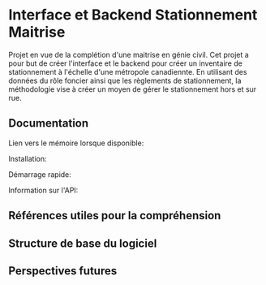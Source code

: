 # Interface et Backend Stationnement Maitrise

Projet en vue de la complétion d'une maitrise en génie civil. Cet projet a pour but de créer l'interface et le backend pour créer un inventaire de stationnement à l'échelle d'une métropole canadiennte. En utilisant des données du rôle foncier ainsi que les règlements de stationnement, la méthodologie vise à créer un moyen de gérer le stationnement hors et sur rue. 

## Documentation

Lien vers le mémoire lorsque disponible:

Installation:

Démarrage rapide:

Information sur l'API:

## Références utiles pour la compréhension


## Structure de base du logiciel


## Perspectives futures
